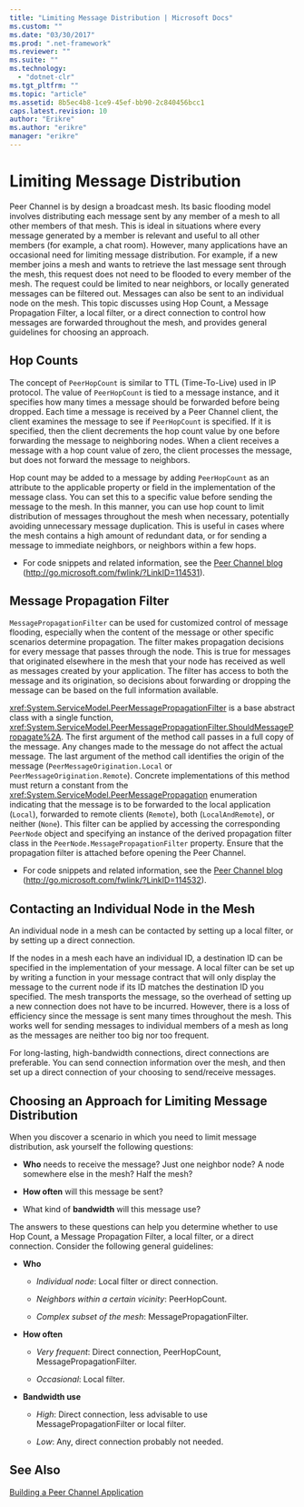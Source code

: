 ```yaml
---
title: "Limiting Message Distribution | Microsoft Docs"
ms.custom: ""
ms.date: "03/30/2017"
ms.prod: ".net-framework"
ms.reviewer: ""
ms.suite: ""
ms.technology: 
  - "dotnet-clr"
ms.tgt_pltfrm: ""
ms.topic: "article"
ms.assetid: 8b5ec4b8-1ce9-45ef-bb90-2c840456bcc1
caps.latest.revision: 10
author: "Erikre"
ms.author: "erikre"
manager: "erikre"
---
```

# Limiting Message Distribution
Peer Channel is by design a broadcast mesh. Its basic flooding model involves distributing each message sent by any member of a mesh to all other members of that mesh. This is ideal in situations where every message generated by a member is relevant and useful to all other members (for example, a chat room). However, many applications have an occasional need for limiting message distribution. For example, if a new member joins a mesh and wants to retrieve the last message sent through the mesh, this request does not need to be flooded to every member of the mesh. The request could be limited to near neighbors, or locally generated messages can be filtered out. Messages can also be sent to an individual node on the mesh. This topic discusses using Hop Count, a Message Propagation Filter, a local filter, or a direct connection to control how messages are forwarded throughout the mesh, and provides general guidelines for choosing an approach.  
  
## Hop Counts  
 The concept of `PeerHopCount` is similar to TTL (Time-To-Live) used in IP protocol. The value of `PeerHopCount` is tied to a message instance, and it specifies how many times a message should be forwarded before being dropped. Each time a message is received by a Peer Channel client, the client examines the message to see if `PeerHopCount` is specified. If it is specified, then the client decrements the hop count value by one before forwarding the message to neighboring nodes. When a client receives a message with a hop count value of zero, the client processes the message, but does not forward the message to neighbors.  
  
 Hop count may be added to a message by adding `PeerHopCount` as an attribute to the applicable property or field in the implementation of the message class. You can set this to a specific value before sending the message to the mesh. In this manner, you can use hop count to limit distribution of messages throughout the mesh when necessary, potentially avoiding unnecessary message duplication. This is useful in cases where the mesh contains a high amount of redundant data, or for sending a message to immediate neighbors, or neighbors within a few hops.  
  
-   For code snippets and related information, see the [Peer Channel blog](http://go.microsoft.com/fwlink/?LinkID=114531) (http://go.microsoft.com/fwlink/?LinkID=114531).  
  
## Message Propagation Filter  
 `MessagePropagationFilter` can be used for customized control of message flooding, especially when the content of the message or other specific scenarios determine propagation. The filter makes propagation decisions for every message that passes through the node. This is true for messages that originated elsewhere in the mesh that your node has received as well as messages created by your application. The filter has access to both the message and its origination, so decisions about forwarding or dropping the message can be based on the full information available.  
  
 <xref:System.ServiceModel.PeerMessagePropagationFilter> is a base abstract class with a single function, <xref:System.ServiceModel.PeerMessagePropagationFilter.ShouldMessagePropagate%2A>. The first argument of the method call passes in a full copy of the message. Any changes made to the message do not affect the actual message. The last argument of the method call identifies the origin of the message (`PeerMessageOrigination.Local` or `PeerMessageOrigination.Remote`). Concrete implementations of this method must return a constant from the <xref:System.ServiceModel.PeerMessagePropagation> enumeration indicating that the message is to be forwarded to the local application (`Local`), forwarded to remote clients (`Remote`), both (`LocalAndRemote`), or neither (`None`). This filter can be applied by accessing the corresponding `PeerNode` object and specifying an instance of the derived propagation filter class in the `PeerNode.MessagePropagationFilter` property. Ensure that the propagation filter is attached before opening the Peer Channel.  
  
-   For code snippets and related information, see the [Peer Channel blog](http://go.microsoft.com/fwlink/?LinkID=114532) (http://go.microsoft.com/fwlink/?LinkID=114532).  
  
## Contacting an Individual Node in the Mesh  
 An individual node in a mesh can be contacted by setting up a local filter, or by setting up a direct connection.  
  
 If the nodes in a mesh each have an individual ID, a destination ID can be specified in the implementation of your message. A local filter can be set up by writing a function in your message contract that will only display the message to the current node if its ID matches the destination ID you specified. The mesh transports the message, so the overhead of setting up a new connection does not have to be incurred. However, there is a loss of efficiency since the message is sent many times throughout the mesh. This works well for sending messages to individual members of a mesh as long as the messages are neither too big nor too frequent.  
  
 For long-lasting, high-bandwidth connections, direct connections are preferable. You can send connection information over the mesh, and then set up a direct connection of your choosing to send/receive messages.  
  
## Choosing an Approach for Limiting Message Distribution  
 When you discover a scenario in which you need to limit message distribution, ask yourself the following questions:  
  
-   **Who** needs to receive the message? Just one neighbor node? A node somewhere else in the mesh? Half the mesh?  
  
-   **How often** will this message be sent?  
  
-   What kind of **bandwidth** will this message use?  
  
 The answers to these questions can help you determine whether to use Hop Count, a Message Propagation Filter, a local filter, or a direct connection. Consider the following general guidelines:  
  
-   **Who**  
  
    -   *Individual node*:  Local filter or direct connection.  
  
    -   *Neighbors within a certain vicinity*:  PeerHopCount.  
  
    -   *Complex subset of the mesh*:  MessagePropagationFilter.  
  
-   **How often**  
  
    -   *Very frequent*:  Direct connection, PeerHopCount, MessagePropagationFilter.  
  
    -   *Occasional*:  Local filter.  
  
-   **Bandwidth use**  
  
    -   *High*:  Direct connection, less advisable to use MessagePropagationFilter or local filter.  
  
    -   *Low*:  Any, direct connection probably not needed.  
  
## See Also  
 [Building a Peer Channel Application](../../../../docs/framework/wcf/feature-details/building-a-peer-channel-application.md)